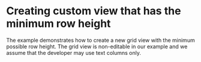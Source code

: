 # Creating custom view that has the minimum row height


<p>The example demonstrates how to create a new grid view with the minimum possible row height. The grid view is non-editable in our example and we assume that the developer may use text columns only.</p>

<br/>


